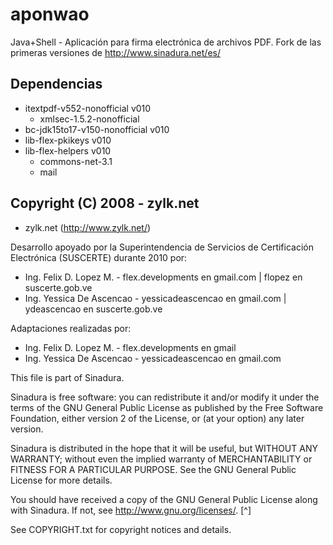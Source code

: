 # aponwao
Java+Shell - Aplicación para firma electrónica de archivos PDF. Fork de las primeras versiones de http://www.sinadura.net/es/

## Dependencias
 * itextpdf-v552-nonofficial v010
   * xmlsec-1.5.2-nonofficial
 * bc-jdk15to17-v150-nonofficial v010
 * lib-flex-pkikeys v010
 * lib-flex-helpers v010
   * commons-net-3.1
   * mail

## Copyright (C) 2008 - zylk.net
 * zylk.net (http://www.zylk.net/)

Desarrollo apoyado por la Superintendencia de Servicios de Certificación Electrónica (SUSCERTE) durante 2010 por:
* Ing. Felix D. Lopez M. - flex.developments en gmail.com | flopez en suscerte.gob.ve
* Ing. Yessica De Ascencao - yessicadeascencao en gmail.com | ydeascencao en suscerte.gob.ve

Adaptaciones realizadas por:
 * Ing. Felix D. Lopez M. - flex.developments en gmail
 * Ing. Yessica De Ascencao - yessicadeascencao en gmail.com

This file is part of Sinadura.

Sinadura is free software: you can redistribute it and/or modify
it under the terms of the GNU General Public License as published by
the Free Software Foundation, either version 2 of the License, or
(at your option) any later version.

Sinadura is distributed in the hope that it will be useful,
but WITHOUT ANY WARRANTY; without even the implied warranty of
MERCHANTABILITY or FITNESS FOR A PARTICULAR PURPOSE.  See the
GNU General Public License for more details.

You should have received a copy of the GNU General Public License
along with Sinadura.  If not, see <http://www.gnu.org/licenses/>. [^]

See COPYRIGHT.txt for copyright notices and details.
